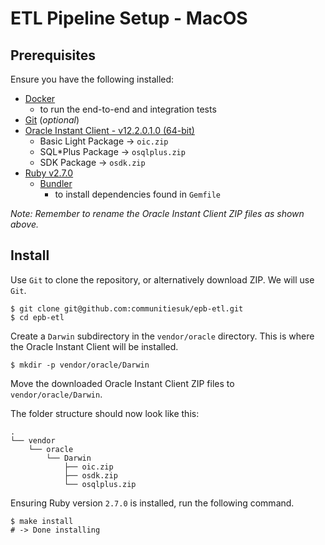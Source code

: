 # ETL Pipeline Setup - MacOS

## Prerequisites

Ensure you have the following installed:

- [Docker](https://www.docker.com)
  - to run the end-to-end and integration tests
- [Git](https://git-scm.com) (_optional_)
- [Oracle Instant Client - v12.2.0.1.0 (64-bit)](https://www.oracle.com/database/technologies/instant-client/macos-intel-x86-downloads.html)
  - Basic Light Package -> `oic.zip`
  - SQL*Plus Package -> `osqlplus.zip`
  - SDK Package -> `osdk.zip`
- [Ruby v2.7.0](https://www.ruby-lang.org)
  - [Bundler](https://bundler.io)
    - to install dependencies found in `Gemfile`

_Note: Remember to rename the Oracle Instant Client ZIP files as shown above._

## Install

Use `Git` to clone the repository, or alternatively download ZIP. We will use
`Git`.

```shell script
$ git clone git@github.com:communitiesuk/epb-etl.git
$ cd epb-etl
```

Create a `Darwin` subdirectory in the `vendor/oracle` directory. This is where
the Oracle Instant Client will be installed.

```shell script
$ mkdir -p vendor/oracle/Darwin
```

Move the downloaded Oracle Instant Client ZIP files to `vendor/oracle/Darwin`.

The folder structure should now look like this:

```shell script
.
└── vendor
    └── oracle
        └── Darwin
            ├── oic.zip
            ├── osdk.zip
            └── osqlplus.zip
```

Ensuring Ruby version `2.7.0` is installed, run the following command.

```shell script
$ make install
# -> Done installing
```
